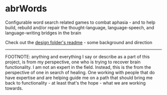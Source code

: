# abrWords

Configurable word search related games to combat aphasia - and to help build, rebuild and/or repair the thought-language, language-speech, and language-writing bridges in the brain

Check out the [design folder's readme](design/README.md) - some background and direction

-----

FOOTNOTE:  anything and everything I say or describe as a part of this project, is from my perspective, one who is trying to recover brain functionality.  I am not an expert in the field.  Instead, this is the from the perspective of one in search of healing.   One working with people that do have expertise and are helping guide me on a path that should bring me back to functionality - at least that's the hope - what we are working towards.

